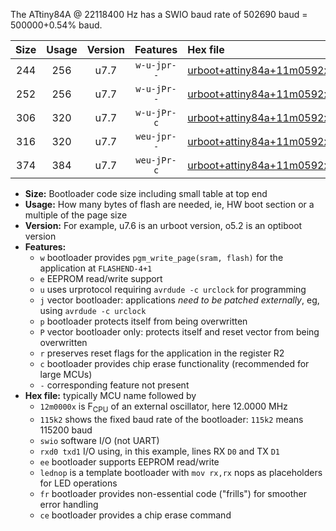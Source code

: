 The ATtiny84A @ 22118400 Hz has a SWIO baud rate of 502690 baud = 500000+0.54% baud.

|Size|Usage|Version|Features|Hex file|
|:-:|:-:|:-:|:-:|:--|
|244|256|u7.7|`w-u-jpr--`|[urboot+attiny84a+11m0592x++250k0_swio_rxb0_txb1_lednop.hex](https://raw.githubusercontent.com/stefanrueger/urboot.hex/main/mcus/attiny84a/external_oscillator/fcpu+11m0592_Hz/br++250k0_bps/urboot+attiny84a+11m0592x++250k0_swio_rxb0_txb1_lednop.hex)|
|252|256|u7.7|`w-u-jPr--`|[urboot+attiny84a+11m0592x++250k0_swio_rxb0_txb1.hex](https://raw.githubusercontent.com/stefanrueger/urboot.hex/main/mcus/attiny84a/external_oscillator/fcpu+11m0592_Hz/br++250k0_bps/urboot+attiny84a+11m0592x++250k0_swio_rxb0_txb1.hex)|
|306|320|u7.7|`w-u-jPr-c`|[urboot+attiny84a+11m0592x++250k0_swio_rxb0_txb1_lednop_fr_ce.hex](https://raw.githubusercontent.com/stefanrueger/urboot.hex/main/mcus/attiny84a/external_oscillator/fcpu+11m0592_Hz/br++250k0_bps/urboot+attiny84a+11m0592x++250k0_swio_rxb0_txb1_lednop_fr_ce.hex)|
|316|320|u7.7|`weu-jpr--`|[urboot+attiny84a+11m0592x++250k0_swio_rxb0_txb1_ee_lednop.hex](https://raw.githubusercontent.com/stefanrueger/urboot.hex/main/mcus/attiny84a/external_oscillator/fcpu+11m0592_Hz/br++250k0_bps/urboot+attiny84a+11m0592x++250k0_swio_rxb0_txb1_ee_lednop.hex)|
|374|384|u7.7|`weu-jPr-c`|[urboot+attiny84a+11m0592x++250k0_swio_rxb0_txb1_ee_lednop_fr_ce.hex](https://raw.githubusercontent.com/stefanrueger/urboot.hex/main/mcus/attiny84a/external_oscillator/fcpu+11m0592_Hz/br++250k0_bps/urboot+attiny84a+11m0592x++250k0_swio_rxb0_txb1_ee_lednop_fr_ce.hex)|

- **Size:** Bootloader code size including small table at top end
- **Usage:** How many bytes of flash are needed, ie, HW boot section or a multiple of the page size
- **Version:** For example, u7.6 is an urboot version, o5.2 is an optiboot version
- **Features:**
  + `w` bootloader provides `pgm_write_page(sram, flash)` for the application at `FLASHEND-4+1`
  + `e` EEPROM read/write support
  + `u` uses urprotocol requiring `avrdude -c urclock` for programming
  + `j` vector bootloader: applications *need to be patched externally*, eg, using `avrdude -c urclock`
  + `p` bootloader protects itself from being overwritten
  + `P` vector bootloader only: protects itself and reset vector from being overwritten
  + `r` preserves reset flags for the application in the register R2
  + `c` bootloader provides chip erase functionality (recommended for large MCUs)
  + `-` corresponding feature not present
- **Hex file:** typically MCU name followed by
  + `12m0000x` is F<sub>CPU</sub> of an external oscillator, here 12.0000 MHz
  + `115k2` shows the fixed baud rate of the bootloader: `115k2` means 115200 baud
  + `swio` software I/O (not UART)
  + `rxd0 txd1` I/O using, in this example, lines RX `D0` and TX `D1`
  + `ee` bootloader supports EEPROM read/write
  + `lednop` is a template bootloader with `mov rx,rx` nops as placeholders for LED operations
  + `fr` bootloader provides non-essential code ("frills") for smoother error handling
  + `ce` bootloader provides a chip erase command
